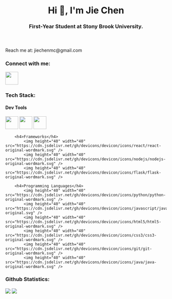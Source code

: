 <!-- Header -->
<header>
    <h1 align="center">Hi 👋, I'm Jie Chen</h1>
    <h3 align="center">First-Year Student at Stony Brook University.</h3>
</header>

<!-- About Me -->
<section id="About_Me">
    Reach me at: jiechenmc@gmail.com
</section>

<!-- Connect With Me -->
<section id="Connect_With_Me">
    <h3>Connect with me:</h3>
    <a href="https://www.linkedin.com/in/jie-chensbu/" target="blank"><img height="40" width="40" src="https://cdn.jsdelivr.net/gh/devicons/devicon/icons/linkedin/linkedin-original.svg" /></a>
</section>

<!-- Tech Stack -->
<section>
    <h3>Tech Stack:</h3>
        <h4>Dev Tools</h4>
            <img height="40" width="40" src="https://cdn.jsdelivr.net/gh/devicons/devicon/icons/vscode/vscode-original-wordmark.svg" />
            <img height="40" width="40" src="https://cdn.jsdelivr.net/gh/devicons/devicon/icons/jupyter/jupyter-original-wordmark.svg" />
            <img height="40" width="40" src="https://cdn.jsdelivr.net/gh/devicons/devicon/icons/intellij/intellij-original-wordmark.svg" />
    
        <h4>Frameworks</h4>
            <img height="40" width="40" src="https://cdn.jsdelivr.net/gh/devicons/devicon/icons/react/react-original-wordmark.svg" />
            <img height="40" width="40" src="https://cdn.jsdelivr.net/gh/devicons/devicon/icons/nodejs/nodejs-original-wordmark.svg" />
            <img height="40" width="40" src="https://cdn.jsdelivr.net/gh/devicons/devicon/icons/flask/flask-original-wordmark.svg" />

        <h4>Programming Languages</h4>
            <img height="40" width="40" src="https://cdn.jsdelivr.net/gh/devicons/devicon/icons/python/python-original-wordmark.svg" />
            <img height="40" width="40" src="https://cdn.jsdelivr.net/gh/devicons/devicon/icons/javascript/javascript-original.svg" />
            <img height="40" width="40" src="https://cdn.jsdelivr.net/gh/devicons/devicon/icons/html5/html5-original-wordmark.svg" />
            <img height="40" width="40" src="https://cdn.jsdelivr.net/gh/devicons/devicon/icons/css3/css3-original-wordmark.svg" />
            <img height="40" width="40" src="https://cdn.jsdelivr.net/gh/devicons/devicon/icons/git/git-original-wordmark.svg" />
            <img height="40" width="40" src="https://cdn.jsdelivr.net/gh/devicons/devicon/icons/java/java-original-wordmark.svg" />

</section>
<!-- Github Statistics -->
<section id="Github_Statistics">
    <h3>Github Statistics:</h3>
    <img align="center" src="https://github-readme-stats.vercel.app/api?username=jiechenmc&show_icons=true&count_prive=true" /></a>
    <img align="center" src="https://github-readme-stats.vercel.app/api/top-langs/?username=jiechenmc&layout=compact" /></a>
</section>
